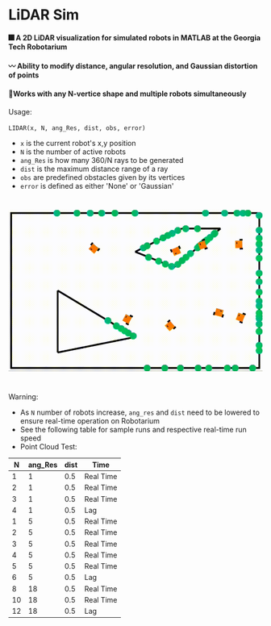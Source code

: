 # LiDAR Sim

#### :fireworks: A 2D LiDAR visualization for simulated robots in MATLAB at the Georgia Tech Robotarium

#### :wavy_dash: Ability to modify distance, angular resolution, and Gaussian distortion of points

#### :mount_fuji:Works with any N-vertice shape and multiple robots simultaneously

Usage:

`LIDAR(x, N, ang_Res, dist, obs, error)`

- `x` is the current robot's x,y position
- `N` is the number of active robots
- `ang_Res` is how many 360/N rays to be generated
- `dist` is the maximum distance range of a ray
- `obs` are predefined obstacles given by its vertices
- `error` is defined as either 'None' or 'Gaussian'

#
![Example of LiDAR function with Robotarium robots](images/lidar_mov_2.gif "Example of LiDAR function with Robotarium robots")

#
Warning:
* As `N` number of robots increase, `ang_res` and `dist` need to be lowered to ensure real-time operation on Robotarium
* See the following table for sample runs and respective real-time run speed
* Point Cloud Test:

| N | ang_Res | dist | Time |
| -- | -- | -- | -- |
| 1 | 1 | 0.5 | Real Time |
| 2 | 1 | 0.5 | Real Time |
| 3 | 1 | 0.5 | Real Time |
| 4 | 1 | 0.5 | Lag |
| 1 | 5 | 0.5 | Real Time |
| 2 | 5 | 0.5 | Real Time |
| 3 | 5 | 0.5 | Real Time |
| 4 | 5 | 0.5 | Real Time |
| 5 | 5 | 0.5 | Real Time |
| 6 | 5 | 0.5 | Lag |
| 8 | 18 | 0.5 | Real Time |
| 10 | 18 | 0.5 | Real Time |
| 12 | 18 | 0.5 | Lag |


